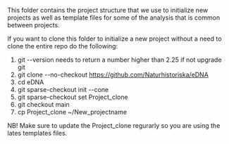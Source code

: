 This folder contains the project structure that we use to initialize new projects as well as template files for some of the analysis that is common between projects.

If you want to clone this folder to initialize a new project without a need to clone the entire repo do the following:

1. git --version needs to return a number higher than 2.25 if not upgrade git
2. git clone --no-checkout https://github.com/Naturhistoriska/eDNA
3. cd eDNA
4. git sparse-checkout init --cone
5. git sparse-checkout set Project_clone
6. git checkout main
7. cp Project_clone ~/New_projectname

NB! Make sure to update the Project_clone regurarly so you are using the lates templates files.
